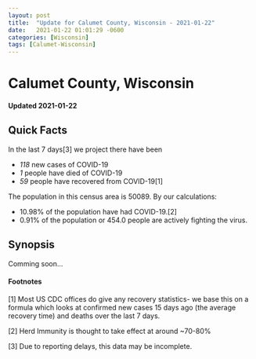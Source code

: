```yaml
---
layout: post
title:  "Update for Calumet County, Wisconsin - 2021-01-22"
date:   2021-01-22 01:01:29 -0600
categories: [Wisconsin]
tags: [Calumet-Wisconsin]
---
```


# Calumet County, Wisconsin
#### Updated 2021-01-22

## Quick Facts

In the last 7 days[3] we project there have been
- *118* new cases of COVID-19
- *1* people have died of COVID-19
- *59* people have recovered from COVID-19[1]

The population in this census area is 50089. By our calculations:
- 10.98% of the population have had COVID-19.[2]
- 0.91% of the population or 454.0 people are actively fighting the virus.

## Synopsis

Comming soon...


#### Footnotes

[1] Most US CDC offices do give any recovery statistics- we base this on a formula which looks at confirmed new cases
15 days ago (the average recovery time) and deaths over the last 7 days.

[2] Herd Immunity is thought to take effect at around ~70-80%

[3] Due to reporting delays, this data may be incomplete.
 
    